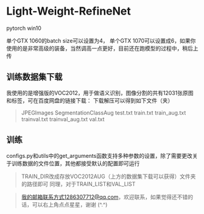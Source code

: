 # Light-Weight-RefineNet
pytorch win10

单个GTX 1060的batch size可以设置为4， 单个GTX 1070可以设置成6，如果你使用的是非常高级的装备，当然调高一点更好，目前还在跑模型的过程中，稍后上传

## 训练数据集下载
我使用的是增强版的VOC2012，用于做语义识别，图像分割的共有12031张原图和标签，可在百度网盘的链接下载：
下载解压可以得到如下文件（夹）
> JPEGImages
> SegmentationClassAug
> test.txt
> train.txt
> train_aug.txt
> trainval.txt
> trainval_aug.txt
> val.txt

## 训练
configs.py和utils中的get_arguments函数支持多种参数的设置，除了需要更改关于训练数据的文件位置，其他都接受默认的配置即可运行
>TRAIN_DIR改成存放VOC2012AUG（上方的数据集下载可以获得）文件夹的路径即可
>同理，对于TRAIN_LIST和VAL_LIST

> 我的邮箱联系方式1286307712@qq.com，欢迎联系，如果觉得还不错的话，可以右上角点点星星，谢谢 (^.^)
